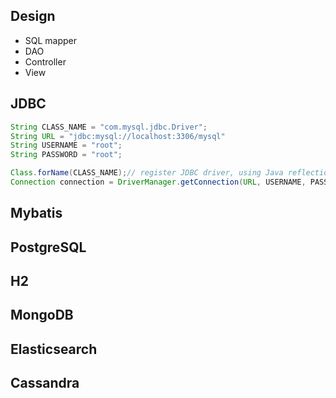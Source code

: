 ## Design
- SQL mapper
- DAO
- Controller
- View


## JDBC
```java
String CLASS_NAME = "com.mysql.jdbc.Driver";
String URL = "jdbc:mysql://localhost:3306/mysql"
String USERNAME = "root";
String PASSWORD = "root";

Class.forName(CLASS_NAME);// register JDBC driver, using Java reflection and classLoad in static code : registerDriver
Connection connection = DriverManager.getConnection(URL, USERNAME, PASSWORD);

```

## Mybatis

## PostgreSQL

## H2

## MongoDB

## Elasticsearch

## Cassandra

##
